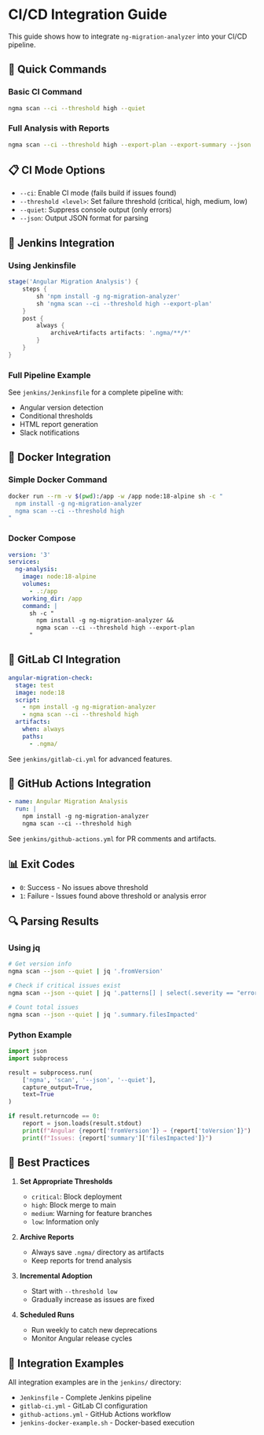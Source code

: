 # CI/CD Integration Guide

This guide shows how to integrate `ng-migration-analyzer` into your CI/CD pipeline.

## 🚀 Quick Commands

### Basic CI Command
```bash
ngma scan --ci --threshold high --quiet
```

### Full Analysis with Reports
```bash
ngma scan --ci --threshold high --export-plan --export-summary --json
```

## 📋 CI Mode Options

- `--ci`: Enable CI mode (fails build if issues found)
- `--threshold <level>`: Set failure threshold (critical, high, medium, low)
- `--quiet`: Suppress console output (only errors)
- `--json`: Output JSON format for parsing

## 🔧 Jenkins Integration

### Using Jenkinsfile
```groovy
stage('Angular Migration Analysis') {
    steps {
        sh 'npm install -g ng-migration-analyzer'
        sh 'ngma scan --ci --threshold high --export-plan'
    }
    post {
        always {
            archiveArtifacts artifacts: '.ngma/**/*'
        }
    }
}
```

### Full Pipeline Example
See `jenkins/Jenkinsfile` for a complete pipeline with:
- Angular version detection
- Conditional thresholds
- HTML report generation
- Slack notifications

## 🐳 Docker Integration

### Simple Docker Command
```bash
docker run --rm -v $(pwd):/app -w /app node:18-alpine sh -c "
  npm install -g ng-migration-analyzer
  ngma scan --ci --threshold high
"
```

### Docker Compose
```yaml
version: '3'
services:
  ng-analysis:
    image: node:18-alpine
    volumes:
      - .:/app
    working_dir: /app
    command: |
      sh -c "
        npm install -g ng-migration-analyzer &&
        ngma scan --ci --threshold high --export-plan
      "
```

## 🦊 GitLab CI Integration

```yaml
angular-migration-check:
  stage: test
  image: node:18
  script:
    - npm install -g ng-migration-analyzer
    - ngma scan --ci --threshold high
  artifacts:
    when: always
    paths:
      - .ngma/
```

See `jenkins/gitlab-ci.yml` for advanced features.

## 🐙 GitHub Actions Integration

```yaml
- name: Angular Migration Analysis
  run: |
    npm install -g ng-migration-analyzer
    ngma scan --ci --threshold high
```

See `jenkins/github-actions.yml` for PR comments and artifacts.

## 📊 Exit Codes

- `0`: Success - No issues above threshold
- `1`: Failure - Issues found above threshold or analysis error

## 🔍 Parsing Results

### Using jq
```bash
# Get version info
ngma scan --json --quiet | jq '.fromVersion'

# Check if critical issues exist
ngma scan --json --quiet | jq '.patterns[] | select(.severity == "error")'

# Count total issues
ngma scan --json --quiet | jq '.summary.filesImpacted'
```

### Python Example
```python
import json
import subprocess

result = subprocess.run(
    ['ngma', 'scan', '--json', '--quiet'],
    capture_output=True,
    text=True
)

if result.returncode == 0:
    report = json.loads(result.stdout)
    print(f"Angular {report['fromVersion']} → {report['toVersion']}")
    print(f"Issues: {report['summary']['filesImpacted']}")
```

## 🎯 Best Practices

1. **Set Appropriate Thresholds**
   - `critical`: Block deployment
   - `high`: Block merge to main
   - `medium`: Warning for feature branches
   - `low`: Information only

2. **Archive Reports**
   - Always save `.ngma/` directory as artifacts
   - Keep reports for trend analysis

3. **Incremental Adoption**
   - Start with `--threshold low`
   - Gradually increase as issues are fixed

4. **Scheduled Runs**
   - Run weekly to catch new deprecations
   - Monitor Angular release cycles

## 🔗 Integration Examples

All integration examples are in the `jenkins/` directory:
- `Jenkinsfile` - Complete Jenkins pipeline
- `gitlab-ci.yml` - GitLab CI configuration
- `github-actions.yml` - GitHub Actions workflow
- `jenkins-docker-example.sh` - Docker-based execution